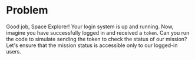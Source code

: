 # Problem
Good job, Space Explorer! Your login system is up and running. Now, imagine you have successfully logged in and received a `token`. Can you run the code to simulate sending the token to check the status of our mission? Let's ensure that the mission status is accessible only to our logged-in users.

